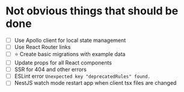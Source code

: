 # Not obvious things that should be done

- [ ] Use Apollo client for local state management
- [ ] Use React Router links
- [ ] ⭐ Create basic migrations with example data
- [ ] Update props for all React components
- [ ] SSR for 404 and other errors
- [ ] ESLint error `Unexpected key "deprecatedRules" found.`
- [ ] NestJS watch mode restart app when client tsx files are changed